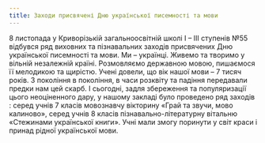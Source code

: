 ```yaml
---
title: Заходи присвячені Дню української писемності та мови
---
```


8 листопада у Криворізькій загальноосвітній школі I – III ступенів №55 відбувся ряд виховних та пізнавальних заходів присвячених Дню української писемності та мови. Ми – українці. Живемо та творимо у вільній незалежній країні. Розмовляємо державною мовою, пишаємося її мелодикою та щирістю. Учені довели, що вік нашої мови – 7 тисяч років. З покоління в покоління, в часи розквіту та падіння передавали предки нам цей скарб. І сьогодні, задля збереження та популяризації цього неоціненного дару, у нашому закладі було проведено ряд заходів : серед учнів 7 класів мовознавчу вікторину «Грай та звучи, мово калиново», серед учнів 8 класів пізнавально-літературну вітальню «Стежинами української книги». Учні мали змогу поринути у світ краси і принад рідної української мови.

<slideshow></slideshow>
